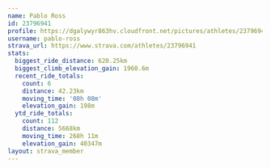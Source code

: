 ```yaml
---
name: Pablo Ross
id: 23796941
profile: https://dgalywyr863hv.cloudfront.net/pictures/athletes/23796941/14615399/1/large.jpg
username: pablo-ross
strava_url: https://www.strava.com/athletes/23796941
stats:
  biggest_ride_distance: 620.25km
  biggest_climb_elevation_gain: 1960.6m
  recent_ride_totals:
    count: 6
    distance: 42.23km
    moving_time: '08h 08m'
    elevation_gain: 198m
  ytd_ride_totals:
    count: 112
    distance: 5668km
    moving_time: 268h 11m
    elevation_gain: 40347m
layout: strava_member
--- 
```

